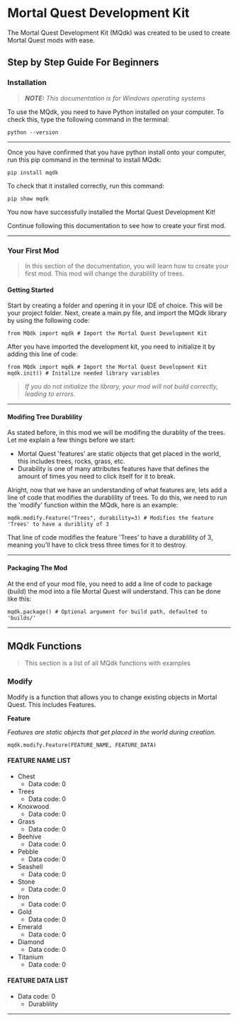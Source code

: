 # Mortal Quest Development Kit
The Mortal Quest Development Kit (MQdk) was created to be used to create Mortal Quest mods with ease.

## Step by Step Guide For Beginners

### Installation
> ***NOTE:** This documentation is for Windows operating systems* 

To use the MQdk, you need to have Python installed on your computer. To check this, type the following command in the terminal:
```
python --version
```
<hr>

Once you have confirmed that you have python install onto your computer, run this pip command in the terminal to install MQdk:
```
pip install mqdk
```
To check that it installed correctly, run this command:
```
pip show mqdk
```

You now have successfully installed the Mortal Quest Development Kit!

Continue following this documentation to see how to create your first mod.

<hr>

### Your First Mod
> In this section of the documentation, you will learn how to create your first mod. This mod will change the durablility of trees.

#### Getting Started

Start by creating a folder and opening it in your IDE of choice. This will be your project folder. Next, create a main.py file, and import the MQdk library by using the following code:
```
from MQdk import mqdk # Import the Mortal Quest Development Kit
```
After you have imported the development kit, you need to initialize it by adding this line of code:
```
from MQdk import mqdk # Import the Mortal Quest Development Kit
mqdk.init() # Initalize needed library variables
```
> *If you do not initialize the library, your mod will not build correctly, leading to errors.*

<hr>

#### Modifing Tree Durablility

As stated before, in this mod we will be modifing the durablity of the trees. Let me explain a few things before we start:
- Mortal Quest 'features' are static objects that get placed in the world, this includes trees, rocks, grass, etc.
- Durability is one of many attributes features have that defines the amount of times you need to click itself for it to break.

Alright, now that we have an understanding of what features are, lets add a line of code that modifies the durablility of trees. To do this, we need to run the 'modify' function within the MQdk, here is an example:
```
mqdk.modify.Feature("Trees", durability=3) # Modifies the feature 'Trees' to have a duriblity of 3
```
That line of code modifies the feature 'Trees' to have a durablility of 3, meaning you'll have to click tress three times for it to destroy.

<hr>

#### Packaging The Mod

At the end of your mod file, you need to add a line of code to package (build) the mod into a file Mortal Quest will understand. This can be done like this:
```
mqdk.package() # Optional argument for build path, defaulted to 'builds/'
```

<hr>

## MQdk Functions
> This section is a list of all MQdk functions with examples

### Modify
Modify is a function that allows you to change existing objects in Mortal Quest. This includes Features.

**Feature** 

*Features are static objects that get placed in the world during creation.*
```
mqdk.modify.Feature(FEATURE_NAME, FEATURE_DATA)
```

#### FEATURE NAME LIST
- Chest
    - Data code: 0
- Trees
    - Data code: 0
- Knoxwood
    - Data code: 0
- Grass
    - Data code: 0
- Beehive
    - Data code: 0
- Pebble
    - Data code: 0
- Seashell
    - Data code: 0
- Stone
    - Data code: 0
- Iron
    - Data code: 0
- Gold
    - Data code: 0
- Emerald
    - Data code: 0
- Diamond
    - Data code: 0
- Titanium
    - Data code: 0

#### FEATURE DATA LIST
- Data code: 0
    - Durablility

<hr>